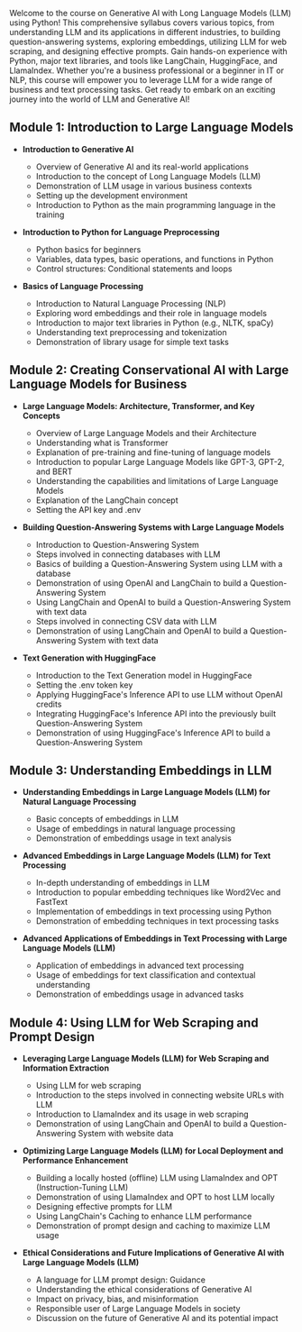 Welcome to the course on Generative AI with Long Language Models (LLM) using Python! 
This comprehensive syllabus covers various topics, from understanding LLM and its applications in different industries, to building question-answering systems, exploring embeddings, utilizing LLM for web scraping, and designing effective prompts. 
Gain hands-on experience with Python, major text libraries, and tools like LangChain, HuggingFace, and LlamaIndex. 
Whether you're a business professional or a beginner in IT or NLP, this course will empower you to leverage LLM for a wide range of business and text processing tasks. 
Get ready to embark on an exciting journey into the world of LLM and Generative AI!

## Module 1: Introduction to Large Language Models
- **Introduction to Generative AI**
   - Overview of Generative AI and its real-world applications
   - Introduction to the concept of Long Language Models (LLM)
   - Demonstration of LLM usage in various business contexts
   - Setting up the development environment
   - Introduction to Python as the main programming language in the training

- **Introduction to Python for Language Preprocessing**
   - Python basics for beginners
   - Variables, data types, basic operations, and functions in Python
   - Control structures: Conditional statements and loops

- **Basics of Language Processing**
   - Introduction to Natural Language Processing (NLP)
   - Exploring word embeddings and their role in language models
   - Introduction to major text libraries in Python (e.g., NLTK, spaCy)
   - Understanding text preprocessing and tokenization
   - Demonstration of library usage for simple text tasks

## Module 2: Creating Conservational AI with Large Language Models for Business

- **Large Language Models: Architecture, Transformer, and Key Concepts**
   - Overview of Large Language Models and their Architecture
   - Understanding what is Transformer
   - Explanation of pre-training and fine-tuning of language models
   - Introduction to popular Large Language Models like GPT-3, GPT-2, and BERT
   - Understanding the capabilities and limitations of Large Language Models
   - Explanation of the LangChain concept
   - Setting the API key and .env

- **Building Question-Answering Systems with Large Language Models**
   - Introduction to Question-Answering System
   - Steps involved in connecting databases with LLM
   - Basics of building a Question-Answering System using LLM with a database
   - Demonstration of using OpenAI and LangChain to build a Question-Answering System
   - Using LangChain and OpenAI to build a Question-Answering System with text data
   - Steps involved in connecting CSV data with LLM
   - Demonstration of using LangChain and OpenAI to build a Question-Answering System with text data

- **Text Generation with HuggingFace**
   - Introduction to the Text Generation model in HuggingFace
   - Setting the .env token key
   - Applying HuggingFace's Inference API to use LLM without OpenAI credits
   - Integrating HuggingFace's Inference API into the previously built Question-Answering System
   - Demonstration of using HuggingFace's Inference API to build a Question-Answering System

## Module 3: Understanding Embeddings in LLM
- **Understanding Embeddings in Large Language Models (LLM) for Natural Language Processing**
   - Basic concepts of embeddings in LLM
   - Usage of embeddings in natural language processing
   - Demonstration of embeddings usage in text analysis

- **Advanced Embeddings in Large Language Models (LLM) for Text Processing**
   - In-depth understanding of embeddings in LLM
   - Introduction to popular embedding techniques like Word2Vec and FastText
   - Implementation of embeddings in text processing using Python
   - Demonstration of embedding techniques in text processing tasks

- **Advanced Applications of Embeddings in Text Processing with Large Language Models (LLM)**
   - Application of embeddings in advanced text processing
   - Usage of embeddings for text classification and contextual understanding
   - Demonstration of embeddings usage in advanced tasks

## Module 4: Using LLM for Web Scraping and Prompt Design
- **Leveraging Large Language Models (LLM) for Web Scraping and Information Extraction**
   - Using LLM for web scraping
   - Introduction to the steps involved in connecting website URLs with LLM
   - Introduction to LlamaIndex and its usage in web scraping
   - Demonstration of using LangChain and OpenAI to build a Question-Answering System with website data

- **Optimizing Large Language Models (LLM) for Local Deployment and Performance Enhancement**
   - Building a locally hosted (offline) LLM using LlamaIndex and OPT (Instruction-Tuning LLM)
   - Demonstration of using LlamaIndex and OPT to host LLM locally
   - Designing effective prompts for LLM
   - Using LangChain's Caching to enhance LLM performance
   - Demonstration of prompt design and caching to maximize LLM usage

- **Ethical Considerations and Future Implications of Generative AI with Large Language Models (LLM)**
   - A language for LLM prompt design: Guidance
   - Understanding the ethical considerations of Generative AI
   - Impact on privacy, bias, and misinformation
   - Responsible user of Large Language Models in society
   - Discussion on the future of Generative AI and its potential impact
